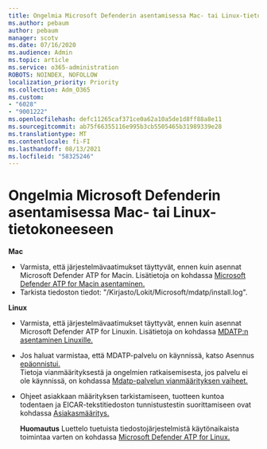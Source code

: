 ```yaml
---
title: Ongelmia Microsoft Defenderin asentamisessa Mac- tai Linux-tietokoneeseen
ms.author: pebaum
author: pebaum
manager: scotv
ms.date: 07/16/2020
ms.audience: Admin
ms.topic: article
ms.service: o365-administration
ROBOTS: NOINDEX, NOFOLLOW
localization_priority: Priority
ms.collection: Adm_O365
ms.custom:
- "6028"
- "9001222"
ms.openlocfilehash: defc11265caf371ce0a62a10a5de1d8ff88a8e11
ms.sourcegitcommit: ab75f66355116e995b3cb5505465b31989339e28
ms.translationtype: MT
ms.contentlocale: fi-FI
ms.lasthandoff: 08/13/2021
ms.locfileid: "58325246"
---
```

# <a name="issues-installing-microsoft-defender-on-mac-or-linux"></a>Ongelmia Microsoft Defenderin asentamisessa Mac- tai Linux-tietokoneeseen

**Mac**

- Varmista, että järjestelmävaatimukset täyttyvät, ennen kuin asennat Microsoft Defender ATP for Macin. Lisätietoja on kohdassa [Microsoft Defender ATP for Macin asentaminen.](https://docs.microsoft.com/windows/security/threat-protection/microsoft-defender-atp/microsoft-defender-atp-mac#how-to-install-microsoft-defender-atp-for-mac)  
- Tarkista tiedoston tiedot: "/Kirjasto/Lokit/Microsoft/mdatp/install.log".

**Linux**

- Varmista, että järjestelmävaatimukset täyttyvät, ennen kuin asennat Microsoft Defender ATP for Linuxin. Lisätietoja on kohdassa [MDATP:n asentaminen Linuxille.](https://docs.microsoft.com/windows/security/threat-protection/microsoft-defender-atp/microsoft-defender-atp-linux#system-requirements) 
- Jos haluat varmistaa, että MDATP-palvelu on käynnissä, katso Asennus [epäonnistui.](https://docs.microsoft.com/windows/security/threat-protection/microsoft-defender-atp/linux-support-install#installation-failed)  
    Tietoja vianmäärityksestä ja ongelmien ratkaisemisesta, jos palvelu ei ole käynnissä, on kohdassa [Mdatp-palvelun vianmäärityksen vaiheet.](https://docs.microsoft.com/windows/security/threat-protection/microsoft-defender-atp/linux-support-install#steps-to-troubleshoot-if-mdatp-service-isnt-running)
- Ohjeet asiakkaan määrityksen tarkistamiseen, tuotteen kuntoa todentaen ja EICAR-tekstitiedoston tunnistustestin suorittamiseen ovat kohdassa [Asiakasmääritys.](https://docs.microsoft.com/windows/security/threat-protection/microsoft-defender-atp/linux-install-manually#client-configuration)  

    **Huomautus** Luettelo tuetuista tiedostojärjestelmistä käytönaikaista toimintaa varten on kohdassa [Microsoft Defender ATP for Linux.](https://docs.microsoft.com/windows/security/threat-protection/microsoft-defender-atp/microsoft-defender-atp-linux#system-requirements)